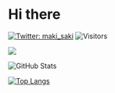 # Hi there

[![Twitter: maki_saki](https://img.shields.io/twitter/follow/maki_saki?style=social)](https://twitter.com/maki_saki)
![Visitors](https://visitor-badge.glitch.me/badge?page_id=contiki9&left_color=gray&right_color=blue)

![](https://github-profile-summary-cards.vercel.app/api/cards/profile-details?username=contiki9&theme=vue)

![GitHub Stats](https://github-readme-stats.vercel.app/api?username=contiki9&show_icons=true)

[![Top Langs](https://github-readme-stats.vercel.app/api/top-langs/?username=contiki9&layout=compact&langs_count=6)](https://github.com/anuraghazra/github-readme-stats)
